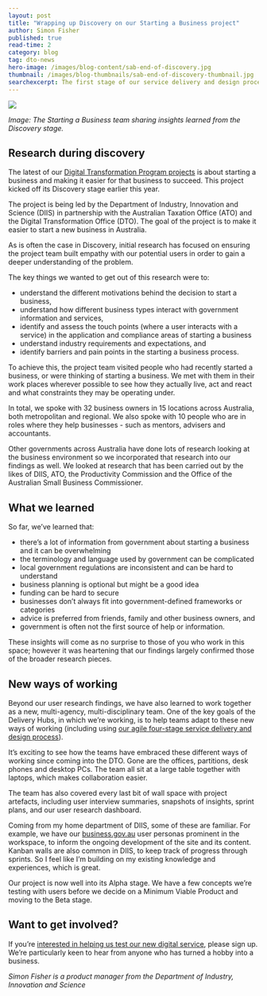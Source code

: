 ```yaml
---
layout: post
title: "Wrapping up Discovery on our Starting a Business project"
author: Simon Fisher
published: true
read-time: 2
category: blog
tag: dto-news
hero-image: /images/blog-content/sab-end-of-discovery.jpg
thumbnail: /images/blog-thumbnails/sab-end-of-discovery-thumbnail.jpg
searchexcerpt: The first stage of our service delivery and design process is Discovery, which is about finding out the real needs and problems faced by your users, and understanding the policy intent and technology constraints. In this post, Simon Fisher - Product Manager on the ‘Starting a Business’ transformation project - shares some of the team’s findings from their initial work.
---
```


![]({{site.url}}{{page.hero-image}})

*Image: The Starting a Business team sharing insights learned from the Discovery stage.*

## Research during discovery

The latest of our [Digital Transformation Program projects](https://www.dto.gov.au/projects/) is about starting a business and making it easier for that business to succeed. This project kicked off its Discovery stage earlier this year.

The project is being led by the Department of Industry, Innovation and Science (DIIS) in partnership with the Australian Taxation Office (ATO) and the Digital Transformation Office (DTO). The goal of the project is to make it easier to start a new business in Australia.

As is often the case in Discovery, initial research has focused on ensuring the project team built empathy with our potential users in order to gain a deeper understanding of the problem.

The key things we wanted to get out of this research were to:

* understand the different motivations behind the decision to start a business,
* understand how different business types interact with government information and services,
* identify and assess the touch points (where a user interacts with a service) in the application and compliance areas of starting a business
* understand industry requirements and expectations, and
* identify barriers and pain points in the starting a business process.

To achieve this, the project team visited people who had recently started a business, or were thinking of starting a business. We met with them in their work places wherever possible to see how they actually live, act and react and what constraints they may be operating under.

In total, we spoke with 32 business owners in 15 locations across Australia, both metropolitan and regional. We also spoke with 10 people who are in roles where they help businesses - such as mentors, advisers and accountants.

Other governments across Australia have done lots of research looking at the business environment so we incorporated that research into our findings as well. We looked at research that has been carried out by the likes of DIIS, ATO, the Productivity Commission and the Office of the Australian Small Business Commissioner.

## What we learned

So far, we’ve learned that:

* there’s a lot of information from government about starting a business and it can be overwhelming
* the terminology and language used by government can be complicated
* local government regulations are inconsistent and can be hard to understand
* business planning is optional but might be a good idea
* funding can be hard to secure
* businesses don’t always fit into government-defined frameworks or categories
* advice is preferred from friends, family and other business owners, and
* government is often not the first source of help or information.

These insights will come as no surprise to those of you who work in this space; however it was heartening that our findings largely confirmed those of the broader research pieces. 

## New ways of working

Beyond our user research findings, we have also learned to work together as a new,  multi-agency, multi-disciplinary team. One of the key goals of the Delivery Hubs, in which we’re working, is to help teams adapt to these new ways of working (including using [our agile four-stage service delivery and design process](https://www.dto.gov.au/standard/service-design-and-delivery-process/)). 

It’s exciting to see how the teams have embraced these different ways of working since coming into the DTO. Gone are the offices, partitions, desk phones and desktop PCs. The team all sit at a large table together with laptops, which makes collaboration easier. 

The team has also covered every last bit of wall space with project artefacts, including user interview summaries, snapshots of insights, sprint plans, and our user research dashboard.
 
Coming from my home department of DIIS, some of these are familiar. For example, we have our [business.gov.au](http://business.gov.au/) user personas prominent in the workspace, to inform the ongoing development of the site and its content. Kanban walls are also common in DIIS, to keep track of progress through sprints. So I feel like I’m building on my existing knowledge and experiences, which is great.

Our project is now well into its Alpha stage. We have a few concepts we’re testing with users before we decide on a Minimum Viable Product and moving to the Beta stage.

## Want to get involved? 

If you’re [interested in helping us test our new digital service](https://www.surveymonkey.com/r/K8SHBTM), please sign up. We’re particularly keen to hear from anyone who has turned a hobby into a business.


*Simon Fisher is a product manager from the Department of Industry, Innovation and Science*
